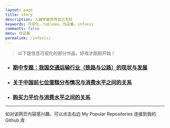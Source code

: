 ```yaml
---
layout: page
title: story
description: 人越学越觉得自己无知
keywords: 可视化，tableau，作品集，infovis
comments: false
menu: 作品集
permalink: /infovis/
---
```


> 以下是信息可视化的部分作品，好戏才刚刚开始！

- ###  [期中专题：我国交通运输行业（铁路与公路）的现状与发展](https://bingxin70aa.github.io/Agroup/)
- ###  [关于中国前七位蛋糕分布情况与消费水平之间的关系](https://bingxin70aa.github.io/Agroup/)
- ###  [购买力平价与消费水平之间的关系](https://public.tableau.com/views/dd_8/1?:embed=y&:display_count=yes)
  
  
--------------------------------  

如对该网页内容感兴趣，可以点击右边 My Popular Repositories 连接到我的 Github 库
